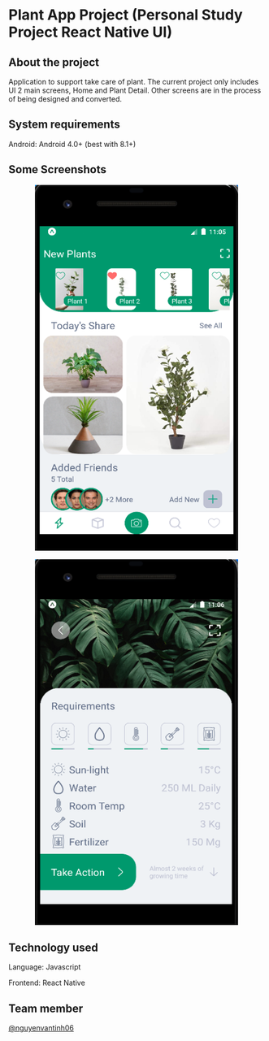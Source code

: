# Plant App Project (Personal Study Project React Native UI)

## About the project

Application to support take care of plant. The current project only includes UI 2 main screens, Home and Plant Detail. Other screens are in the process of being designed and converted.

## System requirements

Android: Android 4.0+ (best with 8.1+)

## Some Screenshots

<p align="center">
<img src="screenshots/screenhome.PNG" width="400" height="720">
</p>
<p align="center">
<img src="screenshots/screenplantdetail.PNG" width="400" height="720">
</p>

<!-- ## Download and installing

Current version: 1.0.0

Download at folder: \Release -->

## Technology used

Language: Javascript

Frontend: React Native

<!-- Backend: NodeJs (ExpressJs)

Database: MongoDB (Mongo Atlas)

Server deploy: Heroku

Server stores files and images: Cloudinary -->

## Team member

[@nguyenvantinh06](https://github.com/nguyenvantinh06)
